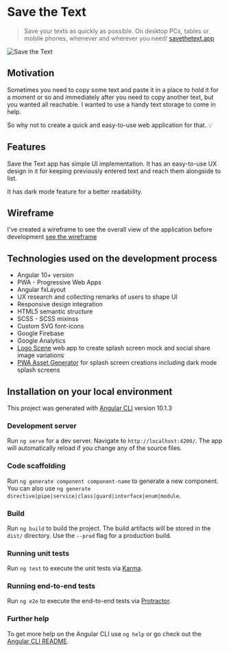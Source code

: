 # Save the Text
> Save your texts as quickly as possible. On desktop PCs, tables or mobile phones, whenever and wherever you need!
>[savethetext.app](https://savethetext.app)

<img title="Save the Text placeholder" alt="Save the Text" src="https://savethetext.app/assets/img/social-media-banners/save-the-text-klein.jpg?v1.0.1"/>
<br>

## Motivation 

Sometimes you need to copy some text and paste it in a place to hold it for a moment or so and immediately after you need to copy another text, but you wanted all reachable. I wanted to use a handy text storage to come in help.  

So why not to create a quick and easy-to-use web application for that. 💡

## Features

Save the Text app has simple UI implementation. It has an easy-to-use UX design in it for keeping previously entered text and reach them alongside to list.

It has dark mode feature for a better readability.

## Wireframe

I've created a wireframe to see the overall view of the application before development [see the wireframe](https://savethetext.app/assets/pdf/save-the-text-wireframe.pdf)

## Technologies used on the development process

* Angular 10+ version
* PWA - Progressive Web Apps
* Angular fxLayout
* UX research and collecting remarks of users to shape UI
* Responsive design integration
* HTML5 semantic structure
* SCSS - SCSS mixinss
* Custom SVG font-icons
* Google Firebase
* Google Analytics
* [Logo Scene](http://logo-scene.firebaseapp.com/) web app to create splash screen mock and social share image variations
* [PWA Asset Generator](https://github.com/onderceylan/pwa-asset-generator) for splash screen creations including dark mode splash screens

## Installation on your local environment

This project was generated with [Angular CLI](https://github.com/angular/angular-cli) version 10.1.3

### Development server

Run `ng serve` for a dev server. Navigate to `http://localhost:4200/`. The app will automatically reload if you change any of the source files.

### Code scaffolding

Run `ng generate component component-name` to generate a new component. You can also use `ng generate directive|pipe|service|class|guard|interface|enum|module`.

### Build

Run `ng build` to build the project. The build artifacts will be stored in the `dist/` directory. Use the `--prod` flag for a production build.

### Running unit tests

Run `ng test` to execute the unit tests via [Karma](https://karma-runner.github.io).

### Running end-to-end tests

Run `ng e2e` to execute the end-to-end tests via [Protractor](http://www.protractortest.org/).

### Further help

To get more help on the Angular CLI use `ng help` or go check out the [Angular CLI README](https://github.com/angular/angular-cli/blob/master/README.md).
